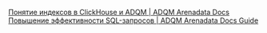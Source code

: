 [Понятие индексов в ClickHouse и ADQM | ADQM Arenadata Docs](https://docs.arenadata.io/ru/ADQM/current/concept/indexes.html)
[Повышение эффективности SQL-запросов | ADQM Arenadata Docs Guide](https://docs.arenadata.io/ru/ADQM/current/how-to/performance-tuning/improve-query-performance.html#indexes_example)
